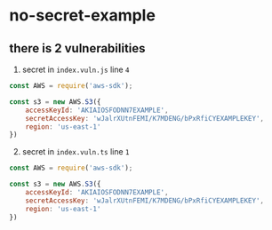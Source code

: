 # no-secret-example

## there is 2 vulnerabilities

1. secret in `index.vuln.js` line `4`

```js
const AWS = require('aws-sdk');

const s3 = new AWS.S3({
    accessKeyId: 'AKIAIOSFODNN7EXAMPLE',
    secretAccessKey: 'wJalrXUtnFEMI/K7MDENG/bPxRfiCYEXAMPLEKEY',
    region: 'us-east-1'
})
```

2. secret in `index.vuln.ts` line `1`

```js
const AWS = require('aws-sdk');

const s3 = new AWS.S3({
    accessKeyId: 'AKIAIOSFODNN7EXAMPLE',
    secretAccessKey: 'wJalrXUtnFEMI/K7MDENG/bPxRfiCYEXAMPLEKEY',
    region: 'us-east-1'
})
```
